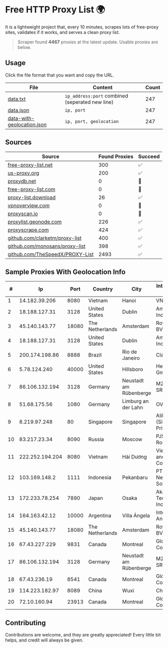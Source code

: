 
# Free HTTP Proxy List 🌍

It is a lightweight project that, every 10 minutes, scrapes lots of free-proxy sites, validates if it works, and serves a clean proxy list.


> Scraper found **4467** proxies at the latest update. Usable proxies are below.

## Usage

Click the file format that you want and copy the URL.


|File|Content|Count|
|----|-------|-----|
|[data.txt](https://raw.githubusercontent.com/themiralay/Proxy-List-World/master/data.txt)|`ip_address:port` combined (seperated new line)|247|
|[data.json](https://raw.githubusercontent.com/themiralay/Proxy-List-World/master/data.json)|`ip, port`|247|
|[data-with-geolocation.json](https://raw.githubusercontent.com/themiralay/Proxy-List-World/master/data-with-geolocation.json)|`ip, port, geolocation`|247|

## Sources

|Source|Found Proxies|Succeed|
|------|-------------|-------|
|[free-proxy-list.net](https://free-proxy-list.net)|300|✅|
|[us-proxy.org](https://www.us-proxy.org)|200|✅|
|[proxydb.net](http://proxydb.net)|0|🚫|
|[free-proxy-list.com](https://free-proxy-list.com/?page=&port=&type%5B%5D=http&type%5B%5D=https&up_time=0&search=Search)|0|🚫|
|[proxy-list.download](https://www.proxy-list.download/HTTP)|26|✅|
|[vpnoverview.com](https://vpnoverview.com/privacy/anonymous-browsing/free-proxy-servers)|0|🚫|
|[proxyscan.io](https://www.proxyscan.io)|0|🚫|
|[proxylist.geonode.com](https://proxylist.geonode.com/api/proxy-list?limit=300&page=1&sort_by=lastChecked&sort_type=desc&protocols=http,https)|226|✅|
|[proxyscrape.com](https://api.proxyscrape.com/v2/?request=displayproxies&protocol=http&timeout=10000&country=all&ssl=all&anonymity=all)|424|✅|
|[github.com/clarketm/proxy-list](https://raw.githubusercontent.com/clarketm/proxy-list/master/proxy-list-raw.txt)|400|✅|
|[github.com/monosans/proxy-list](https://raw.githubusercontent.com/monosans/proxy-list/main/proxies/http.txt)|398|✅|
|[github.com/TheSpeedX/PROXY-List](https://raw.githubusercontent.com/TheSpeedX/PROXY-List/master/http.txt)|2493|✅|


## Sample Proxies With Geolocation Info

|#|Ip|Port|Country|City|Internet Service Provider|
|-|--|----|-------|----|-------------------------|
|1|14.182.39.206|8080|Vietnam|Hanoi|VNPT|
|2|18.188.127.31|3128|United States|Dublin|Amazon.com, Inc.|
|3|45.140.143.77|18080|The Netherlands|Amsterdam|RoyaleHosting BV|
|4|18.188.127.31|3128|United States|Dublin|Amazon.com, Inc.|
|5|200.174.198.86|8888|Brazil|Rio de Janeiro|Claro S.A|
|6|5.78.124.240|40000|United States|Hillsboro|Hetzner Online GmbH|
|7|86.106.132.194|3128|Germany|Neustadt am Rübenberge|M247 Europe SRL|
|8|51.68.175.56|1080|Germany|Limburg an der Lahn|OVH SAS|
|9|8.219.97.248|80|Singapore|Singapore|Alibaba Cloud (Singapore) Private Limited|
|10|83.217.23.34|8090|Russia|Moscow|PJSC Rostelecom|
|11|222.252.194.204|8080|Vietnam|Hải Dương|VietNam Post and Telecom Corporation|
|12|103.169.148.2|1111|Indonesia|Pekanbaru|PT Kangen Network Solusindo|
|13|172.233.78.254|7890|Japan|Osaka|Akamai Technologies, Inc.|
|14|164.163.42.12|10000|Argentina|Villa Ángela|Interret Villa Angela SRL|
|15|45.140.143.77|18080|The Netherlands|Amsterdam|RoyaleHosting BV|
|16|67.43.227.229|9831|Canada|Montreal|GloboTech Communications|
|17|86.106.132.194|3128|Germany|Neustadt am Rübenberge|M247 Europe SRL|
|18|67.43.236.19|8541|Canada|Montreal|GloboTech Communications|
|19|114.223.182.97|8089|China|Wuxi|Chinanet|
|20|72.10.160.94|23913|Canada|Montreal|GloboTech Communications|



## Contributing

Contributions are welcome, and they are greatly appreciated! Every
little bit helps, and credit will always be given.


